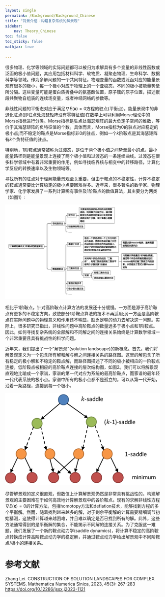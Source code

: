 ```yaml
---
layout: single
permalink: /Background/Background_Chinese
title: "背景介绍：构建复杂系统的解景观"
sidebar:
    nav: Theory_Chinese
toc: false
toc_sticky: false
mathjax: true

---
```

很多物理、化学等领域的实际问题都可以被归为求解具有多个变量的非线性函数或泛函的极小值问题，其应用包括材料科学、软物质、凝聚态物理、生命科学、数据科学等领域。作为多解问题的一个共同特征，物理变量的函数或泛函对应的能量景观有很多的极小，每一个极小对应于物理上的一个亚稳态，不同的极小被能量势垒所分隔。这些变量可能是蛋白质折叠中的氨基酸位置，原子簇的原子位置，描述嵌段共聚物自组装的连续场变量，或者神经网络的参数等。

非线性问题的平衡态对应于满足$\nabla E(\boldsymbol{x})=0$方程的驻点(平衡点)。能量景观中的非退化驻点(即驻点处海瑟矩阵没有零特征值)在数学上可以利用Morse理论中的Morse指标进行分类。Morse指标是驻点处海瑟矩阵的最大负定子空间的维数，等价于其海瑟矩阵的负特征值的个数。具体而言，Morse指标为0的驻点对应稳定的极小点;而不稳定的鞍点是Morse指标非0的驻点，例如一个$k$阶鞍点是其海瑟矩阵有$k$个负特征值的驻点。

特别地，1阶鞍点通常被称为过渡态，是位于两个极小值之间势垒最小的点。最小能量路径则是能量景观上连接了两个极小值和过渡态的一条连续曲线。过渡态在很多科学领域中有着非常重要的作用，例如寻找临界核与相变中的转移路径，计算化学反应的转换速率以及生物领域等。

寻找所有的驻点对于理解能量景观至关重要，但由于鞍点的不稳定性，计算不稳定的鞍点通常要比计算稳定的极小点要困难得多。近年来，很多著名的数学家、物理学家、化学家发展了一系列计算稀有事件及1阶鞍点的数值算法，其主要分为两类（如图1）:

![计算稀有事件及1阶鞍点的数值算法](./计算稀有事件及1阶鞍点的数值算法.png)

相比于1阶鞍点，针对高阶鞍点计算方法的发展还十分缓慢。一方面是源于高阶鞍点有更多的不稳定方向，致使部分1阶鞍点算法的技术不再适用;另一方面是高阶鞍点在实际问题中的物理意义和作用还不明显，缺乏足够的动力去解决这一问题。实际上，很多研究已指出，非线性问题中高阶鞍点的数量远多于极小点和1阶鞍点。因此，如何寻找复杂系统的全部解和不同解之间的连接关系始终是计算数学领域一个非常重要且具有挑战性的科学问题。

近年来，我们提出了一个"解景观"(solution
landscape)的新概念。首先，我们将解景观定义为一个包含所有解和解与解之间连接关系的路径图。这里的解包含了所有稳定的极小解和不稳定的鞍点解，而路径图描述了不同的极小被相应的一阶鞍点连接，低阶鞍点被相应的高阶鞍点连接的层次结构图，如图2。我们可以将解景观直观地比喻成一个家谱，家谱的第一代对应为系统的最高阶鞍点，而家谱的最年轻一代代表系统的极小点。家谱中所有的极小点都不是孤立的，可以从第一代开始，沿着一条路径，连接到每一个极小。

![解景观的示意图，图中$k$-saddle代表$k$阶鞍点](./解景观的示意图.png)

尽管解景观的定义很直观，但数值上计算解景观仍然是非常具有挑战性的。构建解景观的主要困难在于如何高效地计算解景观中的各阶鞍点。现有的求解非线性方程$\nabla E(\boldsymbol{x})=0$的计算方法，包括homotopy方法和deflation技术，能够找到方程的多个平衡解。然而，随着找到越来越多的解，对于剩余平衡解的计算需要精细调节初始猜测，这使得计算越来越困难，并且难以确定是否已找到所有的解。此外，这些方法通常得到的是平衡解的集合，不能揭示不同解的连接关系。为了克服这一难题，我们发展了一个新的鞍点动力学(saddle
dynamics)，将计算不稳定的高阶鞍点转换成计算高阶鞍点动力学的稳定解，并通过鞍点动力学给出解景观中不同阶鞍点/极小的连接关系。

# 参考文献

Zhang Lei. CONSTRUCTION OF SOLUTION LANDSCAPES FOR COMPLEX SYSTEMS.
Mathematica Numerica Sinica, 2023, 45(3): 267-283
https://doi.org/10.12286/jssx.j2023-1121
